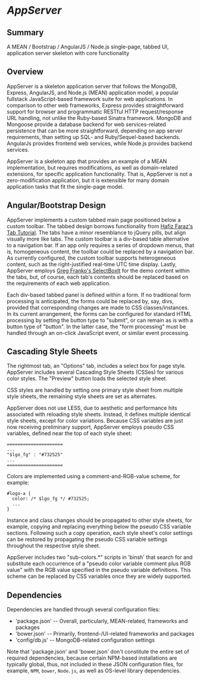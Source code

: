 *AppServer*
===========

Summary
-------

A MEAN / Bootstrap / AngularJS / Node.js single-page, tabbed UI, application
server skeleton with core functionality

Overview
--------

AppServer is a skeleton application server that follows the MongoDB, Express,
AngularJS, and Node.js (MEAN) application model, a popular fullstack
JavaScript-based framework suite for web applications.  In comparison to other
web frameworks, Express provides straightforward support for browser and
programmatic RESTful HTTP request/response URL handling, not unlike the
Ruby-based Sinatra framework.  MongoDB and Mongoose provide a database backend
for web services-related persistence that can be more straightforward,
depending on app server requirements, than setting up SQL- and
Ruby/Sequel-based backends.  AngularJs provides frontend web services, while
Node.js provides backend services.

AppServer is a skeleton app that provides an example of a MEAN implementation,
but requires modifications, as well as domain-related extensions, for specific
application functionality.  That is, AppServer is not a zero-modification
application, but it is extensible for many domain application tasks that fit
the single-page model.

Angular/Bootstrap Design
------------------------

AppServer implements a custom tabbed main page positioned below a custom
toolbar.  The tabbed design borrows functionality from 
[Hafiz Faraz's Tab Tutorial](http://blog.hfarazm.com/tabs-in-angularjs/).  The
tabs have a minor resemblance to jQuery pills, but align visually more like
tabs.  The custom toolbar is a div-based table alternative to a navigation bar.
If an app only requires a series of dropdown menus, that is, homogeneous
content, the toolbar could be replaced by a navigation bar.  As currently
configured, the custom toolbar supports heterogeneous content, such as the
right-justified real-time UTC time display.  Lastly, AppServer employs
[Greg Franko's SelectBoxIt](https://github.com/gfranko/jquery.selectBoxIt.js)
for the demo content within the tabs, but, of course, each tab's contents should
be replaced based on the requirements of each web application.

Each div-based tabbed panel is defined within a form.  If no traditional form
processing is anticipated, the forms could be replaced by, say, divs, provided
that corresponding changes are made to CSS classes/instances.  In its current
arrangement, the forms can be configured for standard HTML processing by setting
the button type to "submit", or can remain as is with a button type of "button".
In the latter case, the "form processing"  must be handled through an on-click
JavaScript event, or similar event processing.

Cascading Style Sheets
----------------------

The rightmost tab, an "Options" tab, includes a select box for page style.
AppServer includes several Cascading Style Sheets (CSSes) for various color
styles.  The "Preview" button loads the selected style sheet.

CSS styles are handled by setting one primary style sheet from multiple style
sheets, the remaining style sheets are set as alternates.

AppServer does not use LESS, due to aesthetic and performance hits associated
with reloading style sheets.  Instead, it defines multiple identical style
sheets, except for color variations.  Because CSS variables are just now
receiving preliminary support, AppServer employs pseudo CSS variables, defined
near the top of each style sheet:

    =====================
    ...
    "$lgo_fg" : "#732525"
    ...
    =====================


Colors are implemented using a comment-and-RGB-value scheme, for example:

    #logo-a {
      color: /* $lgo_fg */ #732525;
      ...
    }

Instance and class changes should be propagated to other style sheets, for
example, copying and replacing everything below the pseudo CSS variable
sections.  Following such a copy operation, each style sheet's color settings
can be restored by propagating the pseudo CSS variable settings throughout the
respective style sheet.

AppServer includes two "sub-colors.*" scripts in 'binsh' that search for and
substitute each occurrence of a "pseudo color variable comment plus RGB value"
with the RGB value specified in the pseudo variable definitions.  This scheme
can be replaced by CSS variables once they are widely supported.

Dependencies
------------

Dependencies are handled through several configuration files:

* 'package.json' -- Overall, particularly, MEAN-related, frameworks and packages
* 'bower.json' -- Primarily, frontend-/UI-related frameworks and packages
* 'config/db.js' -- MongoDB-related configuration settings

Note that 'package.json' and 'bower.json' don't constitute the entire set of
required dependencies, because certain NPM-based installations are typically
global, thus, not included in these JSON configuration files, for example, `NPM`,
`bower`, `Node.js`, as well as OS-level library dependencies.
